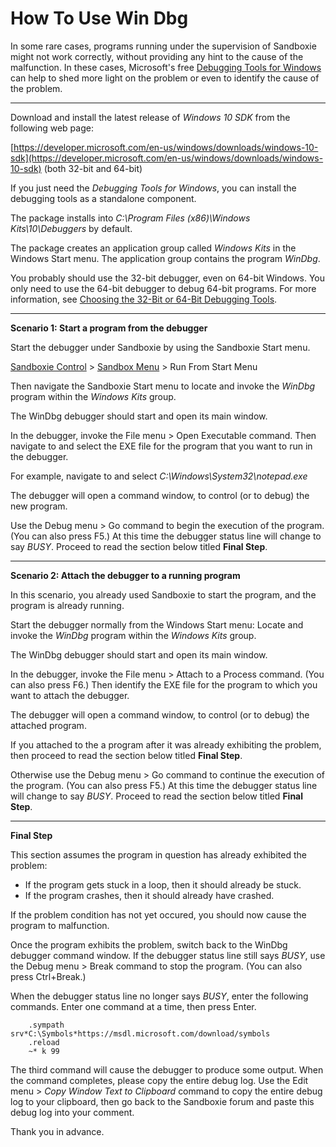 # How To Use Win Dbg

In some rare cases, programs running under the supervision of Sandboxie might not work correctly, without providing any hint to the cause of the malfunction. In these cases, Microsoft's free [Debugging Tools for Windows](https://docs.microsoft.com/en-us/windows-hardware/drivers/debugger/debugger-download-tools) can help to shed more light on the problem or even to identify the cause of the problem.

* * *

Download and install the latest release of _Windows 10 SDK_ from the following web page:

[https://developer.microsoft.com/en-us/windows/downloads/windows-10-sdk](https://developer.microsoft.com/en-us/windows/downloads/windows-10-sdk) (both 32-bit and 64-bit)

If you just need the _Debugging Tools for Windows_, you can install the debugging tools as a standalone component.

The package installs into _C:\Program Files (x86)\Windows Kits\10\Debuggers_ by default.

The package creates an application group called _Windows Kits_ in the Windows Start menu. The application group contains the program _WinDbg_.

You probably should use the 32-bit debugger, even on 64-bit Windows. You only need to use the 64-bit debugger to debug 64-bit programs. For more information, see [Choosing the 32-Bit or 64-Bit Debugging Tools](https://docs.microsoft.com/en-us/windows-hardware/drivers/debugger/choosing-a-32-bit-or-64-bit-debugger-package).

* * *

**Scenario 1: Start a program from the debugger**

Start the debugger under Sandboxie by using the Sandboxie Start menu.

[Sandboxie Control](SandboxieControl.md) > [Sandbox Menu](SandboxMenu.md) > Run From Start Menu

Then navigate the Sandboxie Start menu to locate and invoke the _WinDbg_ program within the _Windows Kits_ group.

The WinDbg debugger should start and open its main window.

In the debugger, invoke the File menu > Open Executable command. Then navigate to and select the EXE file for the program that you want to run in the debugger.

For example, navigate to and select _C:\Windows\System32\notepad.exe_

The debugger will open a command window, to control (or to debug) the new program.

Use the Debug menu > Go command to begin the execution of the program. (You can also press F5.) At this time the debugger status line will change to say *BUSY*. Proceed to read the section below titled **Final Step**.

* * *

**Scenario 2: Attach the debugger to a running program**

In this scenario, you already used Sandboxie to start the program, and the program is already running.

Start the debugger normally from the Windows Start menu: Locate and invoke the _WinDbg_ program within the _Windows Kits_ group.

The WinDbg debugger should start and open its main window.

In the debugger, invoke the File menu > Attach to a Process command. (You can also press F6.) Then identify the EXE file for the program to which you want to attach the debugger.

The debugger will open a command window, to control (or to debug) the attached program.

If you attached to the a program after it was already exhibiting the problem, then proceed to read the section below titled **Final Step**.

Otherwise use the Debug menu > Go command to continue the execution of the program. (You can also press F5.) At this time the debugger status line will change to say *BUSY*. Proceed to read the section below titled **Final Step**.

* * *

**Final Step**

This section assumes the program in question has already exhibited the problem:

*   If the program gets stuck in a loop, then it should already be stuck.
*   If the program crashes, then it should already have crashed.

If the problem condition has not yet occured, you should now cause the program to malfunction.

Once the program exhibits the problem, switch back to the WinDbg debugger command window. If the debugger status line still says *BUSY*, use the Debug menu > Break command to stop the program. (You can also press Ctrl+Break.)

When the debugger status line no longer says *BUSY*, enter the following commands. Enter one command at a time, then press Enter.

```
    .sympath srv*C:\Symbols*https://msdl.microsoft.com/download/symbols
    .reload
    ~* k 99
```

The third command will cause the debugger to produce some output. When the command completes, please copy the entire debug log. Use the Edit menu > _Copy Window Text to Clipboard_ command to copy the entire debug log to your clipboard, then go back to the Sandboxie forum and paste this debug log into your comment.

Thank you in advance.
